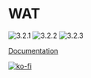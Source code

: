 # WAT

![3.2.1](https://github.com/CodeDarigan/WAT-Mono/workflows/%20%20Godot%203.2.1%20%20/badge.svg)
![3.2.2](https://github.com/CodeDarigan/WAT-Mono/workflows/%20%20Godot%203.2.2%20%20/badge.svg)
![3.2.3](https://github.com/CodeDarigan/WAT-Mono/workflows/%20%20Godot%203.2.3%20%20/badge.svg)

[Documentation](https://wat.readthedocs.io/en/latest/index.html)

[![ko-fi](https://www.ko-fi.com/img/githubbutton_sm.svg)](https://ko-fi.com/Q5Q51D9K5)